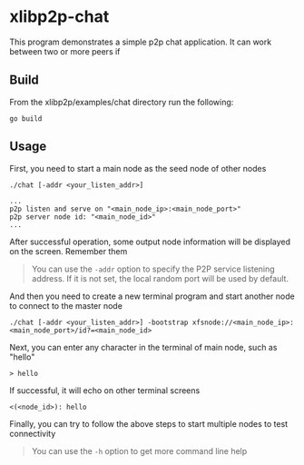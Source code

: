 # xlibp2p-chat

This program demonstrates a simple p2p chat application. It can work between two or more peers if

## Build

From the xlibp2p/examples/chat directory run the following:

```shell
go build
```

## Usage

First, you need to start a main node as the seed node of other nodes

```shell
./chat [-addr <your_listen_addr>]

...
p2p listen and serve on "<main_node_ip>:<main_node_port>"
p2p server node id: "<main_node_id>"
...
```
After successful operation, some output node information will be displayed on the screen. Remember them

> You can use the `-addr` option to specify the P2P service listening address.
If it is not set, the local random port will be used by default.


And then you need to create a new terminal program and start another node to connect to the master node

```shell
./chat [-addr <your_listen_addr>] -bootstrap xfsnode://<main_node_ip>:<main_node_port>/id?=<main_node_id>
```

Next, you can enter any character in the terminal of main node, such as "hello"

```shell
> hello
```

If successful, it will echo on other terminal screens

```shell
<(<node_id>): hello
```

Finally, you can try to follow the above steps to start multiple nodes to test connectivity

> You can use the `-h` option to get more command line help


